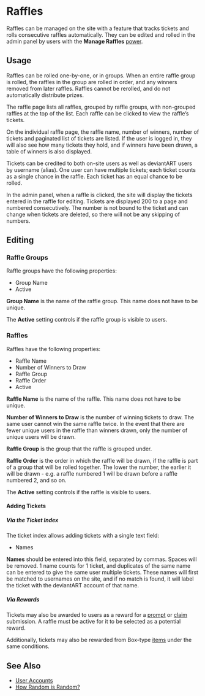 # Raffles

Raffles can be managed on the site with a feature that tracks tickets and rolls consecutive raffles automatically. They can be edited and rolled in the admin panel by users with the **Manage Raffles** [power](user-ranks.md).

## Usage

Raffles can be rolled one-by-one, or in groups. When an entire raffle group is rolled, the raffles in the group are rolled in order, and any winners removed from later raffles. Raffles cannot be rerolled, and do not automatically distribute prizes.

The raffle page lists all raffles, grouped by raffle groups, with non-grouped raffles at the top of the list. Each raffle can be clicked to view the raffle’s tickets.

On the individual raffle page, the raffle name, number of winners, number of tickets and paginated list of tickets are listed. If the user is logged in, they will also see how many tickets they hold, and if winners have been drawn, a table of winners is also displayed.

Tickets can be credited to both on-site users as well as deviantART users by username (alias). One user can have multiple tickets; each ticket counts as a single chance in the raffle. Each ticket has an equal chance to be rolled.

In the admin panel, when a raffle is clicked, the site will display the tickets entered in the raffle for editing. Tickets are displayed 200 to a page and numbered consecutively. The number is not bound to the ticket and can change when tickets are deleted, so there will not be any skipping of numbers.

## Editing

### Raffle Groups

Raffle groups have the following properties:

- Group Name
- Active

**Group Name** is the name of the raffle group. This name does not have to be unique.

The **Active** setting controls if the raffle group is visible to users.

### Raffles

Raffles have the following properties:

- Raffle Name
- Number of Winners to Draw
- Raffle Group
- Raffle Order
- Active

**Raffle Name** is the name of the raffle. This name does not have to be unique.

**Number of Winners to Draw** is the number of winning tickets to draw. The same user cannot win the same raffle twice. In the event that there are fewer unique users in the raffle than winners drawn, only the number of unique users will be drawn.

**Raffle Group** is the group that the raffle is grouped under.

**Raffle Order** is the order in which the raffle will be drawn, if the raffle is part of a group that will be rolled together. The lower the number, the earlier it will be drawn - e.g. a raffle numbered 1 will be drawn before a raffle numbered 2, and so on.

The **Active** setting controls if the raffle is visible to users.

#### Adding Tickets

##### Via the Ticket Index

The ticket index allows adding tickets with a single text field:

- Names

**Names** should be entered into this field, separated by commas. Spaces will be removed. 1 name counts for 1 ticket, and duplicates of the same name can be entered to give the same user multiple tickets. These names will first be matched to usernames on the site, and if no match is found, it will label the ticket with the deviantART account of that name.

##### Via Rewards

Tickets may also be awarded to users as a reward for a [prompt](prompts.md) or [claim](claims.md) submission. A raffle must be active for it to be selected as a potential reward.

Additionally, tickets may also be rewarded from Box-type [items](items.md) under the same conditions.

## See Also

- [User Accounts](user-accounts.md)
- [How Random is Random?](randomness.md)